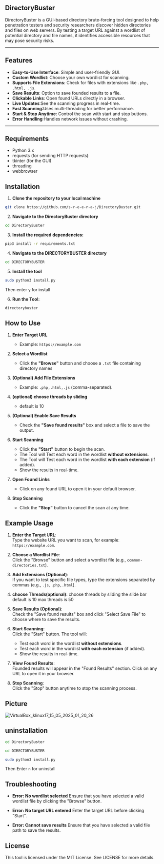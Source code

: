 ## DirectoryBuster
DirectoryBuster is a GUI-based directory brute-forcing tool designed to help penetration testers and security researchers discover hidden directories and files on web servers. By testing a target URL against a wordlist of potential directory and file names, it identifies accessible resources that may pose security risks.

---

## Features  

- **Easy-to-Use Interface**:  Simple and user-friendly GUI.  
- **Custom Wordlist**:
  Choose your own wordlist for scanning.  
- **Supports File Extensions**: Check for files with extensions like `.php, .html, .js`.  
-  **Save Results**: Option to save founded results to a file.  
-  **Clickable Links**: Open found URLs directly in a browser.  
-  **Live Updates**:See the scanning progress in real-time.  
-  **Fast Scanning**:Uses multi-threading for better performance.  
-  **Start & Stop Anytime**: Control the scan with start and stop buttons.  
-  **Error Handling**:Handles network issues without crashing.
  
---

## Requirements
- Python 3.x
- requests (for sending HTTP requests)
- tkinter (for the GUI)
- threading
- webbrowser
  
## Installation


1. **Clone the repository to your local machine**
```bash
git clone https://github.com/s-r-e-e-r-a-j/DirectoryBuster.git
```
2. **Navigate to the DirectoryBuster directory**
```bash
cd DirectoryBuster
```

3. **Install the required dependencies:**

```bash
pip3 install -r requirements.txt
```

4. **Navigate to the DIRECTORYBUSTER directory**
  ```bash
cd DIRECTORYBUSTER
```
5. **Install the tool**
  ```bash
sudo python3 install.py
```
Then enter `y` for install

6. **Run the Tool:**
```bash
directorybuster
```

## How to Use  

1. **Enter Target URL**  
   - Example: `https://example.com`

2. **Select a Wordlist**  
   - Click the **"Browse"** button and choose a `.txt` file containing directory names

3. **(Optional) Add File Extensions**  
   - Example: `.php,.html,.js` (comma-separated).
4. **(optional) choose threads by sliding**
   - default is 10
6. **(Optional) Enable Save Results**  
   - Check the **"Save found results"** box and select a file to save the output.

7. **Start Scanning**  
   - Click the **"Start"** button to begin the scan.  
   - The Tool will  Test each word in the wordlist **without extensions**.
   - The Tool will Test each word in the wordlist **with each extension** (if added).
   - Show the results in real-time.

8. **Open Found Links**  
   - Click on any found URL to open it in your default browser.

9. **Stop Scanning**  
   - Click the **"Stop"** button to cancel the scan at any time.
     

  
## Example Usage

1. **Enter the Target URL**:  
   Type the website URL you want to scan, for example: `https://example.com`.

2. **Choose a Wordlist File**:  
   Click the "Browse" button and select a wordlist file (e.g., `common-directories.txt`).

3. **Add Extensions (Optional)**:  
   If you want to test specific file types, type the extensions separated by commas (e.g., `.js,.php,.html`).
4. **choose Threads(optional)**:
   choose threads by sliding the slide bar default is 10 max threads is 50
6. **Save Results (Optional)**:  
   Check the "Save found results" box and click "Select Save File" to choose where to save the results.

7. **Start Scanning**:  
   Click the "Start" button. The tool will:
   - Test each word in the wordlist **without extensions**.
   - Test each word in the wordlist **with each extension** (if added).
   - Show the results in real-time.

8. **View Found Results**:  
   Founded results will appear in the "Found Results" section. Click on any URL to open it in your browser.

9. **Stop Scanning**:  
   Click the "Stop" button anytime to stop the scanning process.
   
## Picture


![VirtualBox_klinux17_15_05_2025_01_20_26](https://github.com/user-attachments/assets/02ce28a4-16a1-4f35-8be2-49fe2d39a07e)




## uninstallation

```bash
cd DirectoryBuster
```
```bash
cd DIRECTORYBUSTER
```
```bash
sudo python3 install.py
```
Then Enter `n` for uninstall


## Troubleshooting

- **Error: No wordlist selected**
Ensure that you have selected a valid wordlist file by clicking the "Browse" button.

- **Error: No target URL entered**
Enter the target URL before clicking "Start".

- **Error: Cannot save results**
Ensure that you have selected a valid file path to save the results.

## License
This tool is licensed under the MIT License. See LICENSE for more details.


